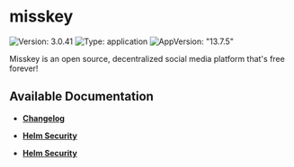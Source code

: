 # misskey

![Version: 3.0.41](https://img.shields.io/badge/Version-3.0.41-informational?style=flat-square) ![Type: application](https://img.shields.io/badge/Type-application-informational?style=flat-square) ![AppVersion: "13.7.5"](https://img.shields.io/badge/AppVersion-"13.7.5"-informational?style=flat-square)

Misskey is an open source, decentralized social media platform that's free forever!

## Available Documentation

- [**Changelog**](CHANGELOG)

- [**Helm Security**](container-security)

- [**Helm Security**](helm-security)

